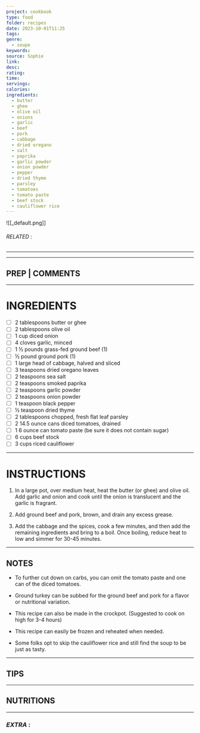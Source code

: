 ```yaml
---
project: cookbook
type: food
folder: recipes
date: 2023-10-01T11:25
tags: 
genre:
  - soupe
keywords: 
source: Sophie
link: 
desc: 
rating: 
time: 
servings: 
calories: 
ingredients:
  - butter
  - ghee
  - olive oil
  - onions
  - garlic
  - beef
  - pork
  - cabbage
  - dried oregano
  - salt
  - paprika
  - garlic powder
  - onion powder
  - pepper
  - dried thyme
  - parsley
  - tomatoes
  - tomato paste
  - beef stock
  - cauliflower rice
---
```


![[_default.png]]
###### *RELATED* : 
---


---
## PREP | COMMENTS



---
# INGREDIENTS

- [ ] 2 tablespoons butter or ghee
- [ ] 2 tablespoons olive oil
- [ ] 1 cup diced onion
- [ ] 4 cloves garlic, minced
- [ ] 1 ½ pounds grass-fed ground beef (1)
- [ ] ½ pound ground pork (1)
- [ ] 1 large head of cabbage, halved and sliced
- [ ] 3 teaspoons dried oregano leaves
- [ ] 2 teaspoons sea salt
- [ ] 2 teaspoons smoked paprika
- [ ] 2 teaspoons garlic powder
- [ ] 2 teaspoons onion powder
- [ ] 1 teaspoon black pepper
- [ ] ½ teaspoon dried thyme
- [ ] 2 tablespoons chopped, fresh flat leaf parsley
- [ ] 2 14.5 ounce cans diced tomatoes, drained
- [ ] 1 6 ounce can tomato paste (be sure it does not contain sugar)
- [ ] 6 cups beef stock
- [ ] 3 cups riced cauliflower

---
# INSTRUCTIONS

1. In a large pot, over medium heat, heat the butter (or ghee) and olive oil. Add garlic and onion and cook until the onion is translucent and the garlic is fragrant. 
    
2. Add ground beef and pork, brown, and drain any excess grease. 
    
3. Add the cabbage and the spices, cook a few minutes, and then add the remaining ingredients and bring to a boil. Once boiling, reduce heat to low and simmer for 30-45 minutes.

---
## NOTES

- To further cut down on carbs, you can omit the tomato paste and one can of the diced tomatoes. 
    
- Ground turkey can be subbed for the ground beef and pork for a flavor or nutritional variation. 
    
- This recipe can also be made in the crockpot. (Suggested to cook on high for 3-4 hours)
    
- This recipe can easily be frozen and reheated when needed. 
    
- Some folks opt to skip the cauliflower rice and still find the soup to be just as tasty.

---
## TIPS



---
## NUTRITIONS



---
### *EXTRA* :



